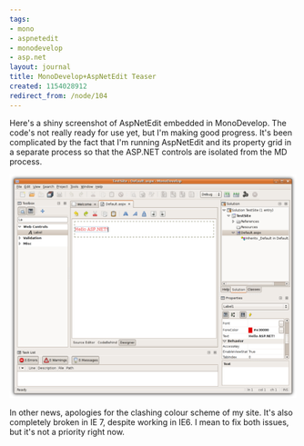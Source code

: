 ```yaml
---
tags:
- mono
- aspnetedit
- monodevelop
- asp.net
layout: journal
title: MonoDevelop+AspNetEdit Teaser
created: 1154028912
redirect_from: /node/104
---
```

Here's a shiny screenshot of AspNetEdit embedded in MonoDevelop. The code's not really ready for use yet, but I'm making good progress. It's been complicated by the fact that I'm running AspNetEdit and its property grid in a separate process so that the ASP.NET controls are isolated from the MD process.<!--break-->

<a href="/files/images/MonoScreenshots/AspNetAddIn2.png"><img src="/files/images/MonoScreenshots/AspNetAddIn2-small.png" alt="Screenshot of MonoDevelop ASP.NET addin"/></a>

In other news, apologies for the clashing colour scheme of my site. It's also completely broken in IE 7, despite working in IE6. I mean to fix both issues, but it's not a priority right now.
